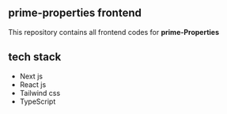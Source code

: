 ## prime-properties frontend

This repository contains all frontend codes for **prime-Properties**

## tech stack

 * Next js
 * React js
 * Tailwind css
 * TypeScript 